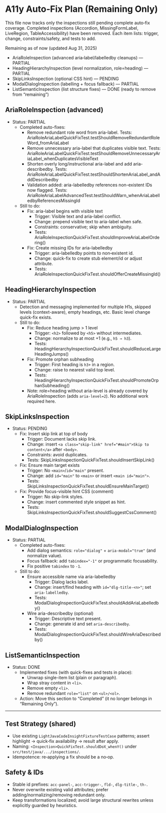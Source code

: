 # A11y Auto‑Fix Plan (Remaining Only)

This file now tracks only the inspections still pending complete auto‑fix coverage. Completed
inspections (Accordion, MissingFormLabel, LiveRegion, TableAccessibility) have been removed.
Each item lists: trigger, change, constraints/safety, and tests to add.

Remaining as of now (updated Aug 31, 2025)
- AriaRoleInspection (advanced aria‑label/labelledby cleanups) — PARTIAL
- HeadingHierarchyInspection (level normalization, role=heading) — PARTIAL
- SkipLinksInspection (optional CSS hint) — PENDING
- ModalDialogInspection (labelling + focus fallback) — PARTIAL
- ListSemanticInspection (list structure fixes) — DONE (ready to remove from “remaining”)

## AriaRoleInspection (advanced)
- Status: PARTIAL
  - Completed auto-fixes:
    - Remove redundant role word from aria-label. Tests: AriaRoleAriaLabelQuickFixTest.testShouldRemoveRedundantRoleWord_fromAriaLabel
    - Remove unnecessary aria-label that duplicates visible text. Tests: AriaRoleAriaLabelQuickFixTest.testShouldRemoveUnnecessaryAriaLabel_whenDuplicatesVisibleText
    - Shorten overly long/instructional aria-label and add aria-describedby. Tests: AriaRoleAriaLabelQuickFixTest.testShouldShortenAriaLabel_andAddDescribedby
    - Validation added: aria-labelledby references non-existent IDs now flagged. Tests: AriaRoleAriaLabelAdvancedTest.testShouldWarn_whenAriaLabelledbyReferencesMissingId
  - Still to do:
    - Fix: aria-label begins with visible text
      - Trigger: Visible text and aria-label conflict.
      - Change: prepend visible text to aria-label when safe.
      - Constraints: conservative; skip when ambiguity.
      - Tests: AriaRoleInspectionQuickFixTest.shouldImproveAriaLabelOrdering()
    - Fix: Create missing IDs for aria-labelledby
      - Trigger: aria-labelledby points to non‑existent id.
      - Change: quick-fix to create stub element/id or adjust attribute.
      - Tests: AriaRoleInspectionQuickFixTest.shouldOfferCreateMissingId()

## HeadingHierarchyInspection
- Status: PARTIAL
  - Detection and messaging implemented for multiple H1s, skipped levels (context-aware), empty headings, etc. Basic level change quick-fix exists.
  - Still to do:
    - Fix: Reduce heading jump > 1 level
      - Trigger: `<h2>` followed by `<h5>` without intermediates.
      - Change: normalize to at most +1 (e.g., `h5 → h3`).
      - Tests: HeadingHierarchyInspectionQuickFixTest.shouldReduceLargeHeadingJumps()
    - Fix: Promote orphan subheading
      - Trigger: First heading is `h3+` in a region.
      - Change: raise to nearest valid top level.
      - Tests: HeadingHierarchyInspectionQuickFixTest.shouldPromoteOrphanSubheading()
    - Note: role=heading without aria-level is already covered by AriaRoleInspection (adds `aria-level=2`). No additional work required here.

## SkipLinksInspection
- Status: PENDING
  - Fix: Insert skip link at top of body
    - Trigger: Document lacks skip link.
    - Change: insert `<a class="skip-link" href="#main">Skip to content</a>` after `<body>`.
    - Constraints: avoid duplicates.
    - Tests: SkipLinksInspectionQuickFixTest.shouldInsertSkipLink()
  - Fix: Ensure main target exists
    - Trigger: No `<main>`/`id="main"` present.
    - Change: add `id="main"` to `<main>` or insert `<main id="main">`.
    - Tests: SkipLinksInspectionQuickFixTest.shouldEnsureMainTarget()
  - Fix: Provide focus-visible hint CSS (comment)
    - Trigger: No skip-link styles.
    - Change: insert commented style snippet as hint.
    - Tests: SkipLinksInspectionQuickFixTest.shouldSuggestCssComment()

## ModalDialogInspection
- Status: PARTIAL
  - Completed auto-fixes:
    - Add dialog semantics: `role="dialog"` + `aria-modal="true"` (and normalize value).
    - Focus fallback: add `tabindex="-1"` or programmatic focusability.
    - Fix positive `tabindex` to `-1`.
  - Still to do:
    - Ensure accessible name via aria-labelledby
      - Trigger: Dialog lacks label.
      - Change: insert/find heading with `id="dlg-title-<n>"`; set `aria-labelledby`.
      - Tests: ModalDialogInspectionQuickFixTest.shouldAddAriaLabelledby()
    - Wire aria-describedby (optional)
      - Trigger: Descriptive text present.
      - Change: generate id and set `aria-describedby`.
      - Tests: ModalDialogInspectionQuickFixTest.shouldWireAriaDescribedby()

## ListSemanticInspection
- Status: DONE
  - Implemented fixes (with quick-fixes and tests in place):
    - Unwrap single-item list (plain or paragraph).
    - Wrap stray content in `<li>`.
    - Remove empty `<li>`.
    - Remove redundant `role="list"` on `<ul>/<ol>`.
  - Action: Move this section to “Completed” (it no longer belongs in “Remaining Only”).

---

## Test Strategy (shared)
- Use existing `LightJavaCodeInsightFixtureTestCase` patterns; assert highlight → quick‑fix availability → result after apply.
- Naming: `<Inspection>QuickFixTest.shouldDoX_whenY()` under `src/test/java/.../inspections/`.
- Idempotence: re‑applying a fix should be a no‑op.

## Safety & IDs
- Stable id prefixes: `acc-panel-`, `acc-trigger-`, `fld-`, `dlg-title-`, `th-`.
- Never overwrite existing valid attributes; prefer adding/normalizing/removing redundant only.
- Keep transformations localized; avoid large structural rewrites unless explicitly guarded by heuristics.
